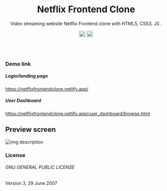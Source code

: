<h1 align="center">Netflix Frontend Clone</h1>
<p align="center">Video streaming website Netflix Frontend clone with HTML5, CSS3, JS .</p>

<p align="center">
	<a href="https://github.com/nastyox/Rando.js#nastyox"><img src="https://github.com/Rajesh-Royal/netflix-clone-codeigniter/blob/master/images/directory%20size.png" height="20"/></a>
    <a href="https://twitter.com/intent/tweet?text=Video streaming website Netflix Frontend clone. Frontend - HTML5, CSS3, JS.&url=https://github.com/Rajesh-Royal/netflix-clone-codeigniter&hashtags=javascript,opensource,js,webdev,developers"><img src="http://randojs.com/images/tweetShield.svg" alt="Tweet" height="20"/></a>
</p><br/><br/>

### Demo link 

##### Login/landing page
https://netflixfrontendclone.netlify.app/

##### User Dashboard
https://netflixfrontendclone.netlify.app/user_dashboard/browse.html

## Preview screen
![img description](https://github.com/Rajesh-Royal/netflix-clone-cideigniter/blob/master/images/screenshot.jpg)


### License 

 ###### GNU GENERAL PUBLIC LICENSE
 Version 3, 29 June 2007
